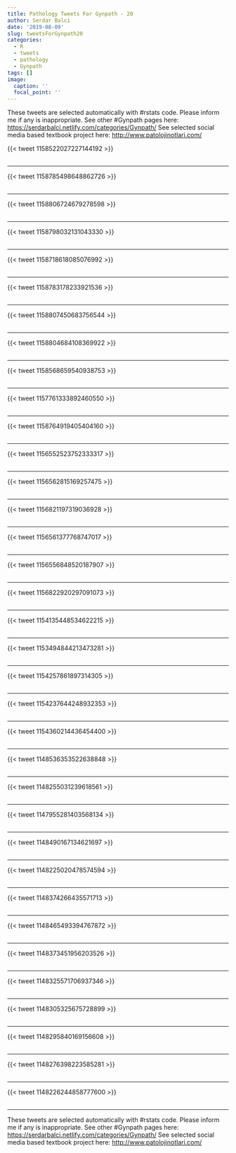 ```yaml
---
title: Pathology Tweets For Gynpath - 20
author: Serdar Balci
date: '2019-08-09'
slug: tweetsForGynpath20
categories:
  - R
  - tweets
  - pathology
  - Gynpath
tags: []
image:
  caption: ''
  focal_point: ''
---
```



These tweets are selected automatically with #rstats code. Please inform me if any is inappropriate.
See other #Gynpath pages here: https://serdarbalci.netlify.com/categories/Gynpath/ 
See selected social media based textbook project here: http://www.patolojinotlari.com/

{{< tweet 1158522027227144192 >}}
<br>
<br>
<hr>
{{< tweet 1158785498648862726 >}}
<br>
<br>
<hr>
{{< tweet 1158806724679278598 >}}
<br>
<br>
<hr>
{{< tweet 1158798032131043330 >}}
<br>
<br>
<hr>
{{< tweet 1158718618085076992 >}}
<br>
<br>
<hr>
{{< tweet 1158783178233921536 >}}
<br>
<br>
<hr>
{{< tweet 1158807450683756544 >}}
<br>
<br>
<hr>
{{< tweet 1158804684108369922 >}}
<br>
<br>
<hr>
{{< tweet 1158568659540938753 >}}
<br>
<br>
<hr>
{{< tweet 1157761333892460550 >}}
<br>
<br>
<hr>
{{< tweet 1158764919405404160 >}}
<br>
<br>
<hr>
{{< tweet 1156552523752333317 >}}
<br>
<br>
<hr>
{{< tweet 1156562815169257475 >}}
<br>
<br>
<hr>
{{< tweet 1156821197319036928 >}}
<br>
<br>
<hr>
{{< tweet 1156561377768747017 >}}
<br>
<br>
<hr>
{{< tweet 1156556848520187907 >}}
<br>
<br>
<hr>
{{< tweet 1156822920297091073 >}}
<br>
<br>
<hr>
{{< tweet 1154135448534622215 >}}
<br>
<br>
<hr>
{{< tweet 1153494844213473281 >}}
<br>
<br>
<hr>
{{< tweet 1154257861897314305 >}}
<br>
<br>
<hr>
{{< tweet 1154237644248932353 >}}
<br>
<br>
<hr>
{{< tweet 1154360214436454400 >}}
<br>
<br>
<hr>
{{< tweet 1148536353522638848 >}}
<br>
<br>
<hr>
{{< tweet 1148255031239618561 >}}
<br>
<br>
<hr>
{{< tweet 1147955281403568134 >}}
<br>
<br>
<hr>
{{< tweet 1148490167134621697 >}}
<br>
<br>
<hr>
{{< tweet 1148225020478574594 >}}
<br>
<br>
<hr>
{{< tweet 1148374266435571713 >}}
<br>
<br>
<hr>
{{< tweet 1148465493394767872 >}}
<br>
<br>
<hr>
{{< tweet 1148373451956203526 >}}
<br>
<br>
<hr>
{{< tweet 1148325571706937346 >}}
<br>
<br>
<hr>
{{< tweet 1148305325675728899 >}}
<br>
<br>
<hr>
{{< tweet 1148295840169156608 >}}
<br>
<br>
<hr>
{{< tweet 1148276398223585281 >}}
<br>
<br>
<hr>
{{< tweet 1148226244858777600 >}}
<br>
<br>
<hr>


These tweets are selected automatically with #rstats code. Please inform me if any is inappropriate.
See other #Gynpath pages here: https://serdarbalci.netlify.com/categories/Gynpath/ 
See selected social media based textbook project here: http://www.patolojinotlari.com/
